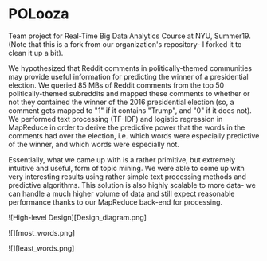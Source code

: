 # POLooza
Team project for Real-Time Big Data Analytics Course at NYU, Summer19. (Note that this is a fork from our organization's repository- I forked it to clean it up a bit). 

We hypothesized that Reddit comments in politically-themed communities may provide useful information for predicting the winner of a presidential election. We queried 85 MBs of Reddit comments from the top 50 politically-themed subreddits and mapped these comments to whether or not they contained the winner of the 2016 presidential election (so, a comment gets mapped to "1" if it contains "Trump", and "0" if it does not). We performed text processing (TF-IDF) and logistic regression in MapReduce in order to derive the predictive power that the words in the comments had over the election, i.e. which words were especially predictive of the winner, and which words were especially not. 

Essentially, what we came up with is a rather primitive, but extremely intuitive and useful, form of topic mining. We were able to come up with very interesting results using rather simple text processing methods and predictive algorithms. This solution is also highly scalable to more data- we can handle a much higher volume of data and still expect reasonable performance thanks to our MapReduce back-end for processing. 

![High-level Design][Design_diagram.png]

![][most_words.png]

![][least_words.png]